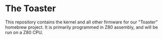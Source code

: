 # The Toaster

This repository contains the kernel and all other firmware for our "Toaster" homebrew project. It is primarily programmed in Z80 assembly, and will be run on a Z80 CPU.
